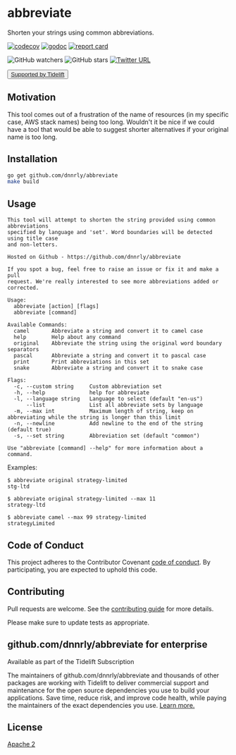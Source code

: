 # abbreviate

Shorten your strings using common abbreviations.

[![codecov](https://codecov.io/gh/dnnrly/abbreviate/branch/master/graph/badge.svg)](https://codecov.io/gh/dnnrly/abbreviate)
[![godoc](https://godoc.org/github.com/dnnrly/abbreviate?status.svg)](http://godoc.org/github.com/dnnrly/abbreviate)
[![report card](https://goreportcard.com/badge/github.com/dnnrly/abbreviate)](https://goreportcard.com/report/github.com/dnnrly/abbreviate)

![GitHub watchers](https://img.shields.io/github/watchers/dnnrly/abbreviate?style=social)
![GitHub stars](https://img.shields.io/github/stars/dnnrly/abbreviate?style=social)
[![Twitter URL](https://img.shields.io/twitter/url?style=social&url=https%3A%2F%2Fgithub.com%2Fdnnrly%2Fabbreviate)](https://twitter.com/intent/tweet?url=https://github.com/dnnrly/abbreviate)


<button class="button-save large"><a href="https://tidelift.com/subscription/pkg/go-github-com-dnnrly-abbreviate?utm_source=go-github-com-dnnrly-abbreviate&utm_medium=referral&utm_campaign=enterprise">Supported by Tidelift</a></button>

## Motivation

This tool comes out of a frustration of the name of resources (in my specific
case, AWS stack names) being too long. Wouldn't it be nice if we could have a
tool that would be able to suggest shorter alternatives if your original name
is too long.

## Installation

```bash
go get github.com/dnnrly/abbreviate
make build
```

## Usage

```
This tool will attempt to shorten the string provided using common abbreviations
specified by language and 'set'. Word boundaries will be detected using title case
and non-letters.

Hosted on Github - https://github.com/dnnrly/abbreviate

If you spot a bug, feel free to raise an issue or fix it and make a pull
request. We're really interested to see more abbreviations added or corrected.

Usage:
  abbreviate [action] [flags]
  abbreviate [command]

Available Commands:
  camel       Abbreviate a string and convert it to camel case
  help        Help about any command
  original    Abbreviate the string using the original word boundary separators
  pascal      Abbreviate a string and convert it to pascal case
  print       Print abbreviations in this set
  snake       Abbreviate a string and convert it to snake case

Flags:
  -c, --custom string     Custom abbreviation set
  -h, --help              help for abbreviate
  -l, --language string   Language to select (default "en-us")
      --list              List all abbreviate sets by language
  -m, --max int           Maximum length of string, keep on abbreviating while the string is longer than this limit
  -n, --newline           Add newline to the end of the string (default true)
  -s, --set string        Abbreviation set (default "common")

Use "abbreviate [command] --help" for more information about a command.
```

Examples:
```
$ abbreviate original strategy-limited
stg-ltd

$ abbreviate original strategy-limited --max 11
strategy-ltd

$ abbreviate camel --max 99 strategy-limited
strategyLimited
```

## Code of Conduct
This project adheres to the Contributor Covenant [code of conduct](CODE_OF_CONDUCT.md). By participating, you are expected to uphold this code.

## Contributing
Pull requests are welcome. See the [contributing guide](CONTRIBUTING.md) for more details.

Please make sure to update tests as appropriate.

## github.com/dnnrly/abbreviate for enterprise

Available as part of the Tidelift Subscription

The maintainers of github.com/dnnrly/abbreviate and thousands of other packages are working with Tidelift to deliver commercial support and maintenance for the open source dependencies you use to build your applications. Save time, reduce risk, and improve code health, while paying the maintainers of the exact dependencies you use. [Learn more.](https://tidelift.com/subscription/pkg/go-github-com-dnnrly-abbreviate?utm_source=go-github-com-dnnrly-abbreviate&utm_medium=referral&utm_campaign=enterprise&utm_term=repo)

## License
[Apache 2](https://choosealicense.com/licenses/apache-2.0/)
